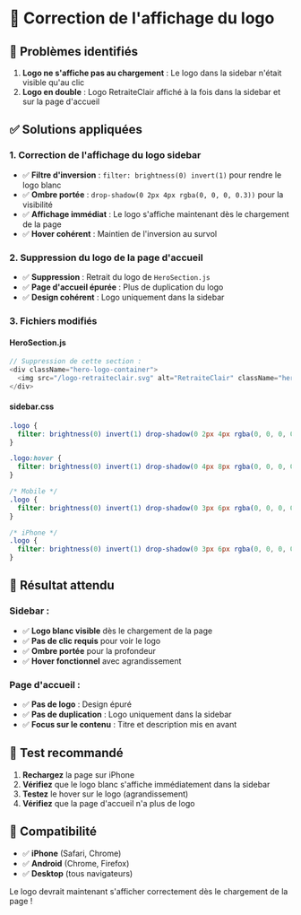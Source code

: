 # 🔧 Correction de l'affichage du logo

## 🚨 Problèmes identifiés
1. **Logo ne s'affiche pas au chargement** : Le logo dans la sidebar n'était visible qu'au clic
2. **Logo en double** : Logo RetraiteClair affiché à la fois dans la sidebar et sur la page d'accueil

## ✅ Solutions appliquées

### 1. **Correction de l'affichage du logo sidebar**
- ✅ **Filtre d'inversion** : `filter: brightness(0) invert(1)` pour rendre le logo blanc
- ✅ **Ombre portée** : `drop-shadow(0 2px 4px rgba(0, 0, 0, 0.3))` pour la visibilité
- ✅ **Affichage immédiat** : Le logo s'affiche maintenant dès le chargement de la page
- ✅ **Hover cohérent** : Maintien de l'inversion au survol

### 2. **Suppression du logo de la page d'accueil**
- ✅ **Suppression** : Retrait du logo de `HeroSection.js`
- ✅ **Page d'accueil épurée** : Plus de duplication du logo
- ✅ **Design cohérent** : Logo uniquement dans la sidebar

### 3. **Fichiers modifiés**

#### **HeroSection.js**
```javascript
// Suppression de cette section :
<div className="hero-logo-container">
  <img src="/logo-retraiteclair.svg" alt="RetraiteClair" className="hero-logo" />
</div>
```

#### **sidebar.css**
```css
.logo {
  filter: brightness(0) invert(1) drop-shadow(0 2px 4px rgba(0, 0, 0, 0.3));
}

.logo:hover {
  filter: brightness(0) invert(1) drop-shadow(0 4px 8px rgba(0, 0, 0, 0.4));
}

/* Mobile */
.logo {
  filter: brightness(0) invert(1) drop-shadow(0 3px 6px rgba(0, 0, 0, 0.4));
}

/* iPhone */
.logo {
  filter: brightness(0) invert(1) drop-shadow(0 3px 6px rgba(0, 0, 0, 0.5));
}
```

## 🎯 **Résultat attendu**

### **Sidebar :**
- ✅ **Logo blanc visible** dès le chargement de la page
- ✅ **Pas de clic requis** pour voir le logo
- ✅ **Ombre portée** pour la profondeur
- ✅ **Hover fonctionnel** avec agrandissement

### **Page d'accueil :**
- ✅ **Pas de logo** : Design épuré
- ✅ **Pas de duplication** : Logo uniquement dans la sidebar
- ✅ **Focus sur le contenu** : Titre et description mis en avant

## 🚀 **Test recommandé**

1. **Rechargez** la page sur iPhone
2. **Vérifiez** que le logo blanc s'affiche immédiatement dans la sidebar
3. **Testez** le hover sur le logo (agrandissement)
4. **Vérifiez** que la page d'accueil n'a plus de logo

## 📱 **Compatibilité**

- ✅ **iPhone** (Safari, Chrome)
- ✅ **Android** (Chrome, Firefox)
- ✅ **Desktop** (tous navigateurs)

Le logo devrait maintenant s'afficher correctement dès le chargement de la page !



